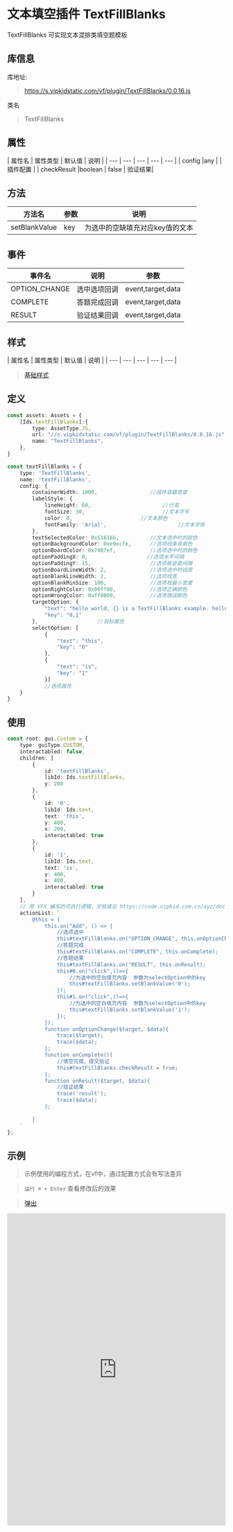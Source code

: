 # 文本填空插件 TextFillBlanks


TextFillBlanks 可实现文本混排类填空题模板

## 库信息
库地址:
> https://s.vipkidstatic.com/vf/plugin/TextFillBlanks/0.0.16.js

类名
> TextFillBlanks 

## 属性

| 属性名 | 属性类型 | 默认值 | 说明 |
| --- | --- | --- | --- | --- |
| config |any |  | 插件配置 |
| checkResult |boolean | false | 验证结果|

## 方法
| 方法名 | 参数 | 说明 |
| --- | --- | --- |
| setBlankValue | key | 为选中的空缺填充对应key值的文本 |


## 事件

| 事件名  | 说明 | 参数 |
| --- | --- | --- |
| OPTION_CHANGE | 选中选项回调 | event,target,data |
| COMPLETE | 答题完成回调 | event,target,data |
| RESULT | 验证结果回调 | event,target,data |

## 样式

| 属性名 | 属性类型 | 默认值 | 说明 |
| --- | --- | --- | --- | --- |



> [基础样式](/handbook/style.html#样式)

## 定义
``` typescript
const assets: Assets = {
    [Ids.textFillBlanks]:{
        type: AssetType.JS,
        url: "//s.vipkidstatic.com/vf/plugin/TextFillBlanks/0.0.16.js",
        name: "TextFillBlanks",
    },
}

const textFillBlanks = {
    type: 'TextFillBlanks',
    name: 'textFillBlanks',
    config: {
        containerWidth: 1000,                 //组件容器宽度
        labelStyle: {
            lineHeight: 60,                       //行高
            fontSize: 30,                         //文本字号
            color: 0,                      //文本颜色
            fontFamily: 'Arial',                       //文本字体
        },
        textSelectedColor: 0x5161bb,          //文本选中时的颜色
        optionBackgroundColor: 0xe9ecfe,      //选项线条背景色
        optionBoardColor: 0x7487ef,           //选项选中时的颜色
        optionPaddingX: 0,                   //选项水平间隔
        optionPaddingY: 15,                   //选项框竖直间隔
        optionBoardLineWidth: 2,              //选项选中时线宽
        optionBlankLineWidth: 2,              //选项线宽
        optionBlankMinSize: 100,              //选项框最小宽度
        optionRightColor: 0x00ff00,           //选项正确颜色
        optionWrongColor: 0xff0000,           //选项错误颜色
        targetOption: {
            "text": "hello world, {} is a TextFillBlanks example. hello world, this {} a TextFillBlanks example. ",
            "key": "0,1"
        },                   //目标属性
        selectOption: [
            {
                "text": "this",
                "key": "0"
            },
            {
                "text": "is",
                "key": "1"
            }]                  
            //选项属性
    }
}
```

## 使用
```typescript
const root: gui.Custom = {
    type: guiType.CUSTOM,
    interactabled: false,
    children: [
        {
            id: 'textFillBlanks',
            libId: Ids.textFillBlanks,
            y: 200
        },
        {
            id: '0',
            libId: Ids.text,
            text: 'this',
            y: 400,
            x: 200,
            interactabled: true
        },
        {
            id: '1',
            libId: Ids.text,
            text: 'is',
            y: 400,
            x: 400,
            interactabled: true
        }
    ],
    // 用 VFX 编写的可执行逻辑，文档请见 https://code.vipkid.com.cn/xyz/docs/blob/master/docs/handbook/aciton.md
    actionList: `
        @this = {
            this.on("Add", () => {
                //选项选中
                this#textFillBlanks.on("OPTION_CHANGE", this.onOptionChange);
                //答题完成
                this#textFillBlanks.on("COMPLETE", this.onComplete);
                //答题结果
                this#textFillBlanks.on("RESULT", this.onResult);
                this#0.on("click",()=>{
                    //为选中的空白填充内容  参数为selectOption中的key
                    this#textFillBlanks.setBlankValue('0');
                });
                this#1.on("click",()=>{
                    //为选中的空白填充内容  参数为selectOption中的key
                    this#textFillBlanks.setBlankValue('1');
                });
            });
            function onOptionChange($target, $data){   
                trace($target);
                trace($data);
            };
            function onComplete(){
                //填空完成，提交验证
                this#textFillBlanks.checkResult = true;
            };
            function onResult($target, $data){
                //验证结果
                trace('result');
                trace($data);
            };
         
        }
    `
};
```
## 示例

> 示例使用的编程方式，在vf中，通过配置方式会有写法差异

> `运行 ⌘ + Enter` 查看修改后的效果

> [弹出](https://codesandbox.io/embed/gracious-mirzakhani-hei42?fontsize=14&hidenavigation=1&theme=dark)

<iframe
     src="https://codesandbox.io/embed/textfillblanksexample-rfm7g?fontsize=14&hidenavigation=1&module=%2Fsrc%2Fcomponents.ts&theme=dark"
     style="width:100%; height:720px; border:0; border-radius: 4px; overflow:hidden;"
     title="textFillBlanksExample"
     allow="accelerometer; ambient-light-sensor; camera; encrypted-media; geolocation; gyroscope; hid; microphone; midi; payment; usb; vr; xr-spatial-tracking"
     sandbox="allow-autoplay allow-forms allow-modals allow-popups allow-presentation allow-same-origin allow-scripts"
   ></iframe>
